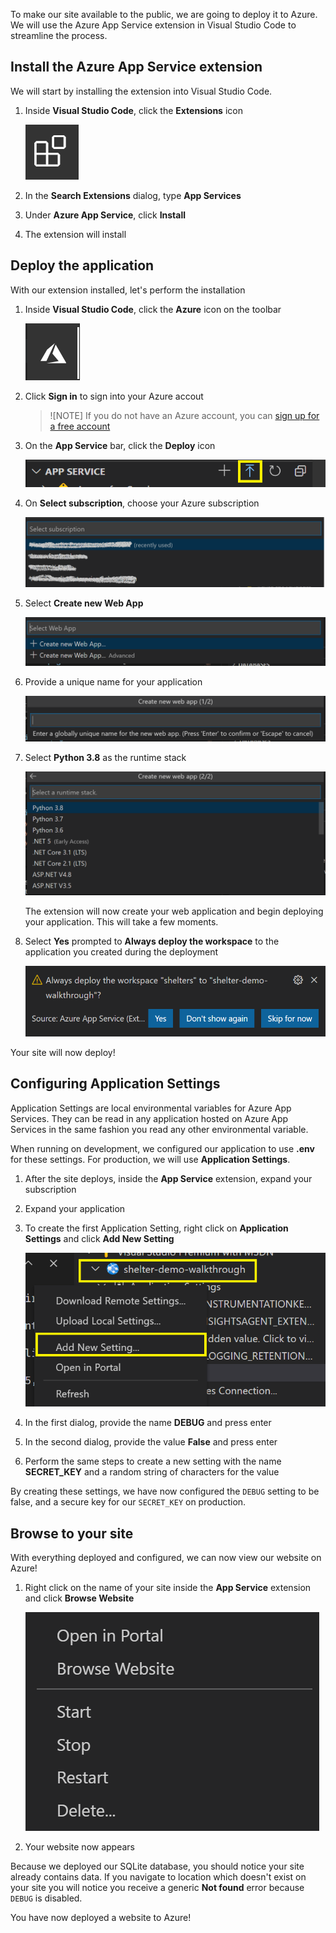 To make our site available to the public, we are going to deploy it to Azure. We will use the Azure App Service extension in Visual Studio Code to streamline the process.

## Install the Azure App Service extension

We will start by installing the extension into Visual Studio Code.

1. Inside **Visual Studio Code**, click the **Extensions** icon

    ![Extensions icon](images/extensions-icon.png)

1. In the **Search Extensions** dialog, type **App Services**
1. Under **Azure App Service**, click **Install**
1. The extension will install

## Deploy the application

With our extension installed, let's perform the installation

1. Inside **Visual Studio Code**, click the **Azure** icon on the toolbar

    ![Azure icon](images/azure-icon.png)

1. Click **Sign in** to sign into your Azure accout

    > ![NOTE]
    > If you do not have an Azure account, you can [sign up for a free account](https://azure.microsoft.com/en-us/free/)

1. On the **App Service** bar, click the **Deploy** icon

    ![App service bar with deploy icon highlighted](images/app-service.png)

1. On **Select subscription**, choose your Azure subscription

    ![Subscription list](images/select-subscription.png)

1. Select **Create new Web App**

    ![Create new web app](images/create-new-webapp.png)

1. Provide a unique name for your application

    ![Provide a name](images/provide-name.png)

1. Select **Python 3.8** as the runtime stack

    ![Runtime stack selection screen](images/runtime-selection.png)

    The extension will now create your web application and begin deploying your application. This will take a few moments.

1. Select **Yes** prompted to **Always deploy the workspace** to the application you created during the deployment

    ![Deployment configuration option](images/always-deploy.png)

Your site will now deploy!

## Configuring Application Settings

Application Settings are local environmental variables for Azure App Services. They can be read in any application hosted on Azure App Services in the same fashion you read any other environmental variable.

When running on development, we configured our application to use **.env** for these settings. For production, we will use **Application Settings**.

1. After the site deploys, inside the **App Service** extension, expand your subscription
1. Expand your application
1. To create the first Application Setting, right click on **Application Settings** and click **Add New Setting**

    ![Add new setting dialog](images/add-setting.png)

1. In the first dialog, provide the name **DEBUG** and press enter
1. In the second dialog, provide the value **False** and press enter
1. Perform the same steps to create a new setting with the name **SECRET_KEY** and a random string of characters for the value

By creating these settings, we have now configured the `DEBUG` setting to be false, and a secure key for our `SECRET_KEY` on production.

## Browse to your site

With everything deployed and configured, we can now view our website on Azure!

1. Right click on the name of your site inside the **App Service** extension and click **Browse Website**

    ![Screenshot of the browse website dialog](images/browse-website.png)

1. Your website now appears

Because we deployed our SQLite database, you should notice your site already contains data. If you navigate to location which doesn't exist on your site you will notice you receive a generic **Not found** error because `DEBUG` is disabled.

You have now deployed a website to Azure!
